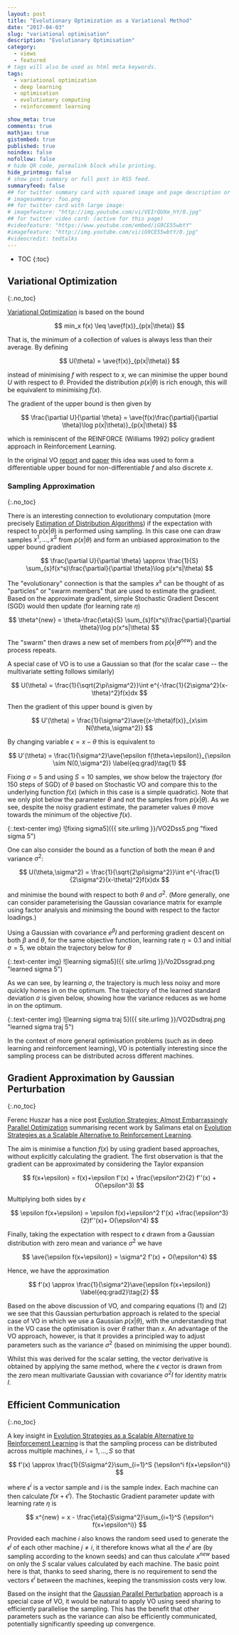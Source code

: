```yaml
---
layout: post
title: "Evolutionary Optimization as a Variational Method"
date: "2017-04-03"
slug: "variational optimisation"
description: "Evolutionary Optimisation"
category: 
  - views
  - featured
# tags will also be used as html meta keywords.
tags:
  - variational optimization
  - deep learning
  - optimisation
  - evolutionary computing
  - reinforcement learning 

show_meta: true
comments: true
mathjax: true
gistembed: true
published: true
noindex: false
nofollow: false
# hide QR code, permalink block while printing.
hide_printmsg: false
# show post summary or full post in RSS feed.
summaryfeed: false
## for twitter summary card with squared image and page description or page excerpt:
# imagesummary: foo.png
## for twitter card with large image:
# imagefeature: "http://img.youtube.com/vi/VEIrQUXm_hY/0.jpg"
## for twitter video card: (active for this page)
#videofeature: "https://www.youtube.com/embed/iG9CE55wbtY"
#imagefeature: "http://img.youtube.com/vi/iG9CE55wbtY/0.jpg"
#videocredit: tedtalks
---
```



<!--more-->

* TOC
{:toc}

$$\newcommand{\sq}[1]{\left[#1\right]}$$
$$\newcommand{\ave}[1]{\mathbb{E}\sq{#1}}$$




## Variational Optimization
{:.no_toc}

[Variational Optimization](https://arxiv.org/abs/1212.4507) is based on the bound

$$
min_x f(x) \leq \ave{f(x)}_{p(x|\theta)}
$$

That is, the minimum of a collection of values is always less than their average.  By defining 

$$
U(\theta) = \ave{f(x)}_{p(x|\theta)}
$$

instead of minimising $f$ with respect to $x$, we can minimise the upper bound $U$ with respect to $\theta$. Provided the distribution $p(x\vert \theta)$ is rich enough, this will be equivalent to minimising $f(x)$. 

The gradient of the upper bound is then given by

$$
\frac{\partial U}{\partial \theta} = \ave{f(x)\frac{\partial}{\partial \theta}\log p(x|\theta)}_{p(x|\theta)}
$$

which is reminiscent of the REINFORCE (Williams 1992) policy gradient approach in Reinforcement Learning. 

In  the original VO [report](https://arxiv.org/abs/1212.4507)  and [paper](https://www.elen.ucl.ac.be/Proceedings/esann/esannpdf/es2013-65.pdf) this idea was used to form a differentiable upper bound for non-differentiable $f$ and also discrete $x$.  



### Sampling Approximation
{:.no_toc}

There is an interesting connection to evolutionary computation (more precisely [Estimation of Distribution Algorithms](https://arxiv.org/abs/1212.4507)) if the expectation with respect to $p(x\vert \theta)$ is performed using sampling. In this case one can draw samples $x^1,\ldots,x^S$ from $p(x\vert\theta)$ and form an unbiased approximation to the upper bound gradient 

$$
\frac{\partial U}{\partial \theta} \approx \frac{1}{S} \sum_{s}f(x^s)\frac{\partial}{\partial \theta}\log p(x^s|\theta)
$$

The "evolutionary" connection is that the samples $x^s$ can be thought of as "particles" or "swarm members" that are used to estimate the gradient. Based on the approximate gradient, simple Stochastic Gradient Descent (SGD) would then update (for learning rate $\eta$)

$$
\theta^{new} = \theta-\frac{\eta}{S} \sum_{s}f(x^s)\frac{\partial}{\partial \theta}\log p(x^s|\theta)
$$

The "swarm" then draws a new set of members from $p(x\vert \theta^{new})$ and the process repeats.


A special case of VO is to use a Gaussian so that (for the scalar case -- the multivariate setting follows similarly)

$$
U(\theta) = \frac{1}{\sqrt{2\pi\sigma^2}}\int e^{-\frac{1}{2\sigma^2}(x-\theta)^2}f(x)dx
$$

Then the gradient of this upper bound is given by


$$
U'(\theta) = \frac{1}{\sigma^2}\ave{(x-\theta)f(x)}_{x\sim N(\theta,\sigma^2)}
$$

By changing variable $\epsilon=x-\theta$ this is equivalent to 

$$
U'(\theta) = \frac{1}{\sigma^2}\ave{\epsilon f(\theta+\epsilon)}_{\epsilon \sim N(0,\sigma^2)}
\label{eq:grad}\tag{1}
$$


Fixing $\sigma=5$ and using $S=10$ samples, we show below the trajectory (for 150 steps of SGD) of $\theta$ based on Stochastic VO and compare this to the underlying function $f(x)$ (which in this case is a simple quadratic).  Note that we only plot below the parameter $\theta$ and not the samples from $p(x\vert \theta)$.  As we see, despite the noisy gradient estimate, the parameter values $\theta$ move towards the minimum of the objective $f(x)$. 


{:.text-center img}
![fixing sigma5]({{ site.urlimg }}/VO2Dss5.png "fixed sigma 5")



One can also consider the bound as a function of both the mean $\theta$ and variance $\sigma^2$:

$$
U(\theta,\sigma^2) = \frac{1}{\sqrt{2\pi\sigma^2}}\int e^{-\frac{1}{2\sigma^2}(x-\theta)^2}f(x)dx
$$

and minimise the bound with respect to both $\theta$ and $\sigma^2$. (More generally, one can consider parameterising the Gaussian covariance matrix for example using factor analysis and minimsing the bound with respect to the factor loadings.) 


Using a Gaussian with covariance $e^\beta I$ and performing gradient descent on both $\beta$ and $\theta$, for the same objective function, learning rate $\eta=0.1$  and initial $\sigma=5$, we obtain the trajectory below for $\theta$


{:.text-center img}
![learning sigma5]({{ site.urlimg }}/Vo2Dssgrad.png "learned sigma 5")

As we can see, by learning $\sigma$, the trajectory is much less noisy and more quickly homes in on the optimum.  The trajectory of the learned standard deviation $\sigma$ is given below, showing how the variance reduces as we home in on the optimum.

{:.text-center img}
![learning sigma traj 5]({{ site.urlimg }}/VO2Dsdtraj.png "learned sigma traj 5")


In the context of more general optimisation problems (such as in deep learning and reinforcement learning), VO is potentially interesting since the sampling process can be distributed across different machines.


## Gradient Approximation by Gaussian Perturbation
{:.no_toc}


<!--
which is the same as equation $(\ref{eq:grad})$ above on interchanging $x$ with $\theta$.  A simple optimisation strategy is then gradient descent

$$
\theta^{new} = \theta - \eta U'(\theta)
$$

where $U'(\theta)$ can be approximated by sampling. This would then be fully equivalent to the approach suggested in [Evolution Strategies as a Scalable Alternative to Reinforcement Learning](https://arxiv.org/abs/1703.03864). 


This shows that the "evolutionary approach" is in fact a special case of VO (using an isotropic Gaussian). A potential benefit of this insight is that the upper bound gives a principled way to adjust parameters, such as not just the mean $\theta$ but also the variance $\sigma^2$. 




## Approximating the Gradient by Sampling
{:.no_toc}
-->



Ferenc Huszar‏ has a nice post [Evolution Strategies: Almost Embarrassingly Parallel Optimization](http://www.inference.vc/evolutionary-strategies-embarrassingly-parallelizable-optimization/) summarising recent work by Salimans etal on [Evolution Strategies as a Scalable Alternative to Reinforcement Learning](https://arxiv.org/abs/1703.03864).

The aim is minimise a function $f(x)$ by using gradient based approaches, without explicitly calculating the gradient. The first observation is that the gradient can be approximated by considering the Taylor expansion

$$
f(x+\epsilon) = f(x)+\epsilon f'(x) + \frac{\epsilon^2}{2} f''(x) + O(\epsilon^3)
$$

Multiplying both sides by $\epsilon$

$$
\epsilon f(x+\epsilon) = \epsilon f(x)+\epsilon^2 f'(x) +\frac{\epsilon^3}{2}f''(x)+ O(\epsilon^4)
$$

Finally, taking the expectation with respect to $\epsilon$ drawn from a Gaussian distribution with zero mean and variance $\sigma^2$ we have
 
$$
\ave{\epsilon f(x+\epsilon)} = \sigma^2 f'(x) + O(\epsilon^4)
$$

Hence, we have the approximation

$$
f'(x) \approx \frac{1}{\sigma^2}\ave{\epsilon f(x+\epsilon)}
\label{eq:grad2}\tag{2}
$$

Based on the above discussion of VO, and comparing equations (1) and (2) we see that this Gaussian perturbation approach is related to the special case of VO in which we use a Gaussian $p(x\vert \theta)$, with the understanding that in the VO case the optimisation is over $\theta$ rather than $x$.  An advantage of the VO approach, however, is that it provides a principled way to adjust parameters such as the variance $\sigma^2$ (based on minimising the upper bound).


Whilst this was derived for the scalar setting, the vector derivative is obtained by applying the same method, where the $\epsilon$ vector is drawn from the zero mean multivariate Gaussian with covariance $\sigma^2 I$ for identity matrix $I$. 


## Efficient Communication
{:.no_toc}

A key insight in [Evolution Strategies as a Scalable Alternative to Reinforcement Learning](https://arxiv.org/abs/1703.03864) is that the sampling process can be distributed across multiple machines, $i=1,\ldots,S$ so that


$$
f'(x) \approx \frac{1}{S\sigma^2}\sum_{i=1}^S {\epsilon^i f(x+\epsilon^i)}
$$

where $\epsilon^i$ is a vector sample and $i$ is the sample index. Each machine can then calculate $f(x+\epsilon^i)$. The Stochastic Gradient parameter update with learning rate $\eta$ is

$$
x^{new} = x - \frac{\eta}{S\sigma^2}\sum_{i=1}^S {\epsilon^i f(x+\epsilon^i)}
$$

Provided each machine $i$ also knows the random seed used to generate the $\epsilon^j$ of each other machine $j\neq i$, it therefore knows what all the $\epsilon^j$ are (by sampling according to the known seeds) and can thus calculate $x^{new}$ based on only the $S$ scalar values calculated by each machine. The basic point here is that, thanks to seed sharing, there is no requirement to send the vectors $\epsilon^i$ between the machines, keeping the transmission costs very low. 


Based on the insight that the [Gaussian Parallel Perturbation](https://arxiv.org/abs/1703.03864) approach is a special case of VO, it would be natural to apply VO using seed sharing to efficiently parallelise the sampling. This has the benefit that other parameters such as the variance can also be efficiently communicated, potentially significantly speeding up convergence. 


<!--
One can view this as an "evolutionary" optimisation approach in which a collection of particles $\epsilon^1,\ldots,\epsilon^S$ is created at each iteration of Stochastic Gradient Descent.


where $U'(\theta)$ can be approximated by sampling. This would then be fully equivalent to the approach suggested in [Evolution Strategies as a Scalable Alternative to Reinforcement Learning](https://arxiv.org/abs/1703.03864). 


This shows that the "evolutionary approach" is in fact a special case of VO (using an isotropic Gaussian). A potential benefit of this insight is that the upper bound gives a principled way to adjust parameters, such as not just the mean $\theta$ but also the variance $\sigma^2$. 
-->




